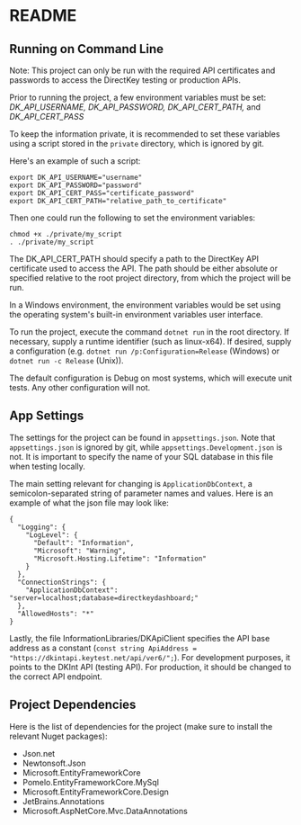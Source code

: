 # README #

## Running on Command Line ##

Note: This project can only be run with the required API certificates and passwords to access the DirectKey testing or production APIs.

Prior to running the project, a few environment variables must be set: 
*DK_API_USERNAME, DK_API_PASSWORD, DK_API_CERT_PATH,* and *DK_API_CERT_PASS*

To keep the information private, it is recommended to set these variables using a script stored in the `private` directory, which is ignored by git. 

Here's an example of such a script:
```
export DK_API_USERNAME="username"
export DK_API_PASSWORD="password"
export DK_API_CERT_PASS="certificate_password"
export DK_API_CERT_PATH="relative_path_to_certificate"
```
Then one could run the following to set the environment variables:
```
chmod +x ./private/my_script
. ./private/my_script
```

The DK_API_CERT_PATH should specify a path to the DirectKey API certificate used to access the API. The path should be either absolute or specified relative to the root project directory, from which the project will be run.

In a Windows environment, the environment variables would be set using the operating system's built-in environment variables user interface.

To run the project, execute the command `dotnet run` in the root directory. If necessary, supply a runtime identifier (such as linux-x64). If desired, supply a configuration (e.g. `dotnet run /p:Configuration=Release` (Windows) or `dotnet run -c Release` (Unix)).

The default configuration is Debug on most systems, which will execute unit tests. Any other configuration will not.

## App Settings ##

The settings for the project can be found in `appsettings.json`. Note that `appsettings.json` is ignored by git, while `appsettings.Development.json` is not. It is important to specify the name of your SQL database in this file when testing locally.

The main setting relevant for changing is `ApplicationDbContext`, a semicolon-separated string of parameter names and values. Here is an example of what the json file may look like: 

```
{
  "Logging": {
    "LogLevel": {
      "Default": "Information",
      "Microsoft": "Warning",
      "Microsoft.Hosting.Lifetime": "Information"
    }
  },
  "ConnectionStrings": {
    "ApplicationDbContext": "server=localhost;database=directkeydashboard;"
  },
  "AllowedHosts": "*"
}
```

Lastly, the file InformationLibraries/DKApiClient specifies the API base address as a constant (`const string ApiAddress = "https://dkintapi.keytest.net/api/ver6/";`). For development purposes, it points to the DKInt API (testing API). For production, it should be changed to the correct API endpoint.

## Project Dependencies ##
Here is the list of dependencies for the project (make sure to install the relevant Nuget packages):

* Json.net
* Newtonsoft.Json
* Microsoft.EntityFrameworkCore
* Pomelo.EntityFrameworkCore.MySql
* Microsoft.EntityFrameworkCore.Design
* JetBrains.Annotations
* Microsoft.AspNetCore.Mvc.DataAnnotations
